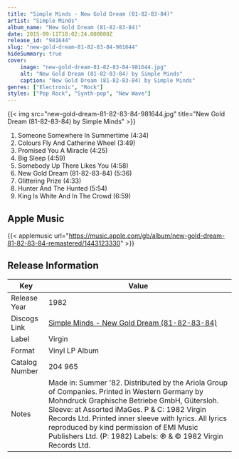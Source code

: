 ```yaml
---
title: "Simple Minds - New Gold Dream (81-82-83-84)"
artist: "Simple Minds"
album_name: "New Gold Dream (81-82-83-84)"
date: 2015-09-11T18:02:24.000000Z
release_id: "981644"
slug: "new-gold-dream-81-82-83-84-981644"
hideSummary: true
cover:
    image: "new-gold-dream-81-82-83-84-981644.jpg"
    alt: "New Gold Dream (81-82-83-84) by Simple Minds"
    caption: "New Gold Dream (81-82-83-84) by Simple Minds"
genres: ["Electronic", "Rock"]
styles: ["Pop Rock", "Synth-pop", "New Wave"]
---
```


{{< img src="new-gold-dream-81-82-83-84-981644.jpg" title="New Gold Dream (81-82-83-84) by Simple Minds" >}}

<!-- section break -->

1. Someone Somewhere In Summertime (4:34)
2. Colours Fly And Catherine Wheel (3:49)
3. Promised You A Miracle (4:25)
4. Big Sleep (4:59)
5. Somebody Up There Likes You (4:58)
6. New Gold Dream (81-82-83-84) (5:36)
7. Glittering Prize (4:33)
8. Hunter And The Hunted (5:54)
9. King Is White And In The Crowd (6:59)

<!-- section break -->




## Apple Music
{{< applemusic url="https://music.apple.com/gb/album/new-gold-dream-81-82-83-84-remastered/1443123330" >}}






## Release Information
|  Key           | Value                                                |
| ---------------| ---------------------------------------------------- |
| Release Year   | 1982                                   |
| Discogs Link   | [Simple Minds - New Gold Dream (81-82-83-84)](https://www.discogs.com/release/981644-Simple-Minds-New-Gold-Dream-81-82-83-84) |
| Label          | Virgin |
| Format         | Vinyl LP Album |
| Catalog Number | 204 965 |
| Notes | Made in: Summer '82. Distributed by the Ariola Group of Companies. Printed in Western Germany by Mohndruck Graphische Betriebe GmbH, Gütersloh.  Sleeve: at Assorted iMaGes.  P & C: 1982 Virgin Records Ltd.  Printed inner sleeve with lyrics. All lyrics reproduced by kind permission of EMI Music Publishers Ltd. (P: 1982)  Labels: ℗ & © 1982 Virgin Records Ltd. |